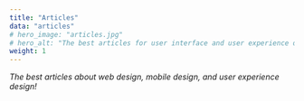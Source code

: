 ```yaml
---
title: "Articles"
data: "articles"
# hero_image: "articles.jpg"
# hero_alt: "The best articles for user interface and user experience design."
weight: 1
---
```


_The best articles about web design, mobile design, and user experience design!_